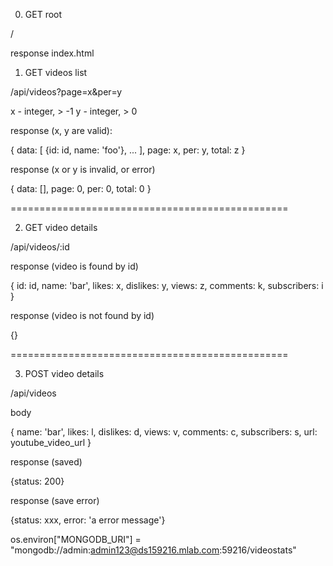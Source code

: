 0. GET root

/

response index.html

1. GET videos list

/api/videos?page=x&per=y

x - integer, > -1
y - integer, > 0

response (x, y are valid):

{
	data: [
		{id: id, name: 'foo'},
		...
	],
	page: x,
	per: y,
	total: z
}

response (x or y is invalid, or error)

{
	data: [],
	page: 0,
	per: 0,
	total: 0
}

================================================

2. GET video details

/api/videos/:id

response (video is found by id)

{
	id: id,
	name: 'bar',
	likes: x,
	dislikes: y,
	views: z,
	comments: k,
	subscribers: i
}

response (video is not found by id)

{}

================================================

3. POST video details

/api/videos

body

{
	name: 'bar',
	likes: l,
	dislikes: d,
	views: v,
	comments: c,
	subscribers: s,
url: youtube_video_url
}

response (saved)

{status: 200}

response (save error)

{status: xxx, error: 'a error message'}





os.environ["MONGODB_URI"] = "mongodb://admin:admin123@ds159216.mlab.com:59216/videostats"